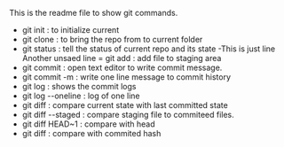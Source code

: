 This is the readme file to show git commands.
- git init : to initialize current 
- git clone <url> : to bring the repo from <URL> to current folder
- git status : tell the status of current repo and its state
-This is just line
Another unsaed line
= git add <FILE> : add file to staging area
- git commit : open text editor  to write commit message.
- git commit -m <message> :  write one line message to commit history
- git log : shows the commit logs
- git log --oneline : log of one line
- git diff : compare current state with last committed state
- git diff --staged : compare staging file to commiteed files.
- git diff HEAD~1 : compare with head <NUM>
- git diff <HASH> : compare with commited hash

